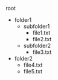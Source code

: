  root
  - folder1
    - subfolder1
      - file1.txt
      - file2.txt
    - subfolder2
      - file3.txt
  - folder2
    - file4.txt
    - file5.txt